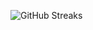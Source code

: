 ![GitHub Streaks](https://github-streaks-mqc9.onrender.com/streak/happilli/image?theme=midnight&cache_bust=1743158841&lang=ja)
